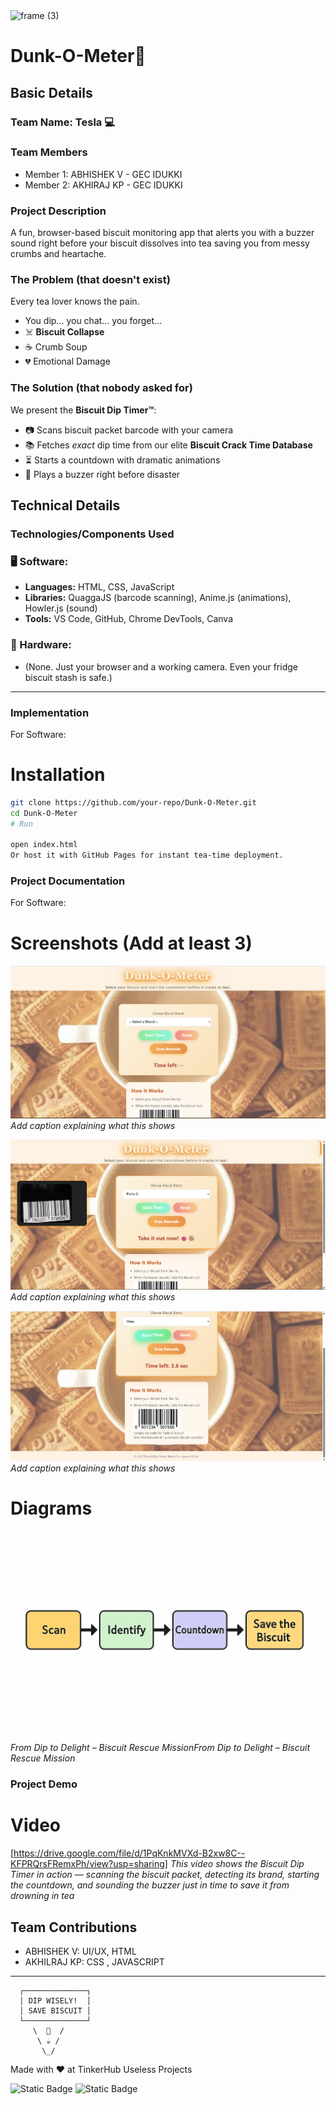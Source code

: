 <img width="3188" height="1202" alt="frame (3)" src="https://github.com/user-attachments/assets/517ad8e9-ad22-457d-9538-a9e62d137cd7" />


# Dunk-O-Meter🎯


## Basic Details
### Team Name: Tesla 💻


### Team Members
- Member 1: ABHISHEK V - GEC IDUKKI
- Member 2: AKHIRAJ KP - GEC IDUKKI

### Project Description
A fun, browser-based biscuit monitoring app that alerts you with a buzzer sound right before your biscuit dissolves into tea saving you from messy crumbs and heartache.

### The Problem (that doesn't exist)
Every tea lover knows the pain.  
- You dip... you chat... you forget...  
- ☠️ **Biscuit Collapse**  
- ☕ Crumb Soup  
- 💔 Emotional Damage 

### The Solution (that nobody asked for)

We present the **Biscuit Dip Timer™**:  
- 📷 Scans biscuit packet barcode with your camera  
- 📚 Fetches *exact* dip time from our elite **Biscuit Crack Time Database**  
- ⏳ Starts a countdown with dramatic animations  
- 🚨 Plays a buzzer right before disaster  

## Technical Details
### Technologies/Components Used
### 🖥 Software:  
- **Languages:** HTML, CSS, JavaScript  
- **Libraries:** QuaggaJS (barcode scanning), Anime.js (animations), Howler.js (sound)  
- **Tools:** VS Code, GitHub, Chrome DevTools, Canva  

### 🔌 Hardware:  
- (None. Just your browser and a working camera. Even your fridge biscuit stash is safe.)

---

### Implementation
For Software:
# Installation

```bash
git clone https://github.com/your-repo/Dunk-O-Meter.git
cd Dunk-O-Meter
# Run

open index.html
Or host it with GitHub Pages for instant tea-time deployment.
```
### Project Documentation
For Software:

# Screenshots (Add at least 3)
![Screenshot1](ss1.png)
*Add caption explaining what this shows*

![Screenshot2](ss2.png)
*Add caption explaining what this shows*

![Screenshot3](ss3.png)
*Add caption explaining what this shows*

# Diagrams
![Workflow](dia.png)
*From Dip to Delight – Biscuit Rescue MissionFrom Dip to Delight – Biscuit Rescue Mission*

### Project Demo
# Video
[https://drive.google.com/file/d/1PqKnkMVXd-B2xw8C--KFPRQrsFRemxPh/view?usp=sharing]
*This video shows the Biscuit Dip Timer in action — scanning the biscuit packet, detecting its brand, starting the countdown, and sounding the buzzer just in time to save it from drowning in tea*


## Team Contributions
- ABHISHEK V: UI/UX, HTML
- AKHILRAJ KP: CSS , JAVASCRIPT

---

      ┌──────────────┐
      │ DIP WISELY!  │
      │ SAVE BISCUIT │
      └──────────────┘
         \  🍪  /
          \ ☕ /
           \_/

Made with ❤️ at TinkerHub Useless Projects 

![Static Badge](https://img.shields.io/badge/TinkerHub-24?color=%23000000&link=https%3A%2F%2Fwww.tinkerhub.org%2F)
![Static Badge](https://img.shields.io/badge/UselessProjects--25-25?link=https%3A%2F%2Fwww.tinkerhub.org%2Fevents%2FQ2Q1TQKX6Q%2FUseless%2520Projects)



